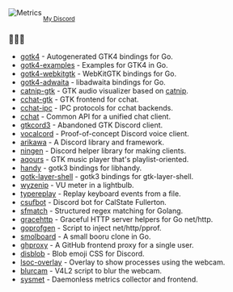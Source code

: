 <img align="left" alt="Metrics" src="https://github.com/diamondburned/diamondburned/blob/master/github-metrics.svg">

<sup>[My Discord](https://discord.gg/hnzYamS)<sup>

### 🔌🔌🔌

- [gotk4](https://github.com/diamondburned/gotk4) - Autogenerated GTK4 bindings for Go.
- [gotk4-examples](https://github.com/diamondburned/gotk4-examples) - Examples for GTK4 in Go.
- [gotk4-webkitgtk](https://github.com/diamondburned/gotk4-webkitgtk) - WebKitGTK bindings for Go.
- [gotk4-adwaita](https://github.com/diamondburned/gotk4-adwaita) - libadwaita bindings for Go.
- [catnip-gtk](https://github.com/diamondburned/catnip-gtk) - GTK audio visualizer based on [catnip](https://github.com/noriah/catnip).
- [cchat-gtk](https://github.com/diamondburned/cchat-gtk) - GTK frontend for cchat.
- [cchat-ipc](https://github.com/diamondburned/cchat-ipc) - IPC protocols for cchat backends.
- [cchat](https://github.com/diamondburned/cchat) - Common API for a unified chat client.
- [gtkcord3](https://github.com/diamondburned/gtkcord3) - Abandoned GTK Discord client.
- [vocalcord](https://github.com/diamondburned/vocalcord) - Proof-of-concept Discord voice client.
- [arikawa](https://github.com/diamondburned/arikawa) - A Discord library and framework.
- [ningen](https://github.com/diamondburned/ningen) - Discord helper library for making clients.
- [aqours](https://github.com/diamondburned/aqours) - GTK music player that's playlist-oriented.
- [handy](https://github.com/diamondburned/handy) - gotk3 bindings for libhandy.
- [gotk-layer-shell](https://github.com/diamondburned/gotk-layer-shell) - gotk3 bindings for gtk-layer-shell.
- [wyzenip](https://github.com/diamondburned/wyzenip) - VU meter in a lightbulb.
- [typereplay](https://github.com/diamondburned/typereplay) - Replay keyboard events from a file.
- [csufbot](https://github.com/diamondburned/csufbot) - Discord bot for CalState Fullerton.
- [sfmatch](https://github.com/diamondburned/sfmatch) - Structured regex matching for Golang.
- [gracehttp](https://github.com/diamondburned/gracehttp) - Graceful HTTP server helpers for Go net/http.
- [goprofgen](https://github.com/diamondburned/goprofgen) - Script to inject net/http/pprof.
- [smolboard](https://github.com/diamondburned/smolboard) - A small booru clone in Go.
- [ghproxy](https://github.com/diamondburned/ghproxy) - A GitHub frontend proxy for a single user.
- [disblob](https://github.com/diamondburned/disblob) - Blob emoji CSS for Discord.
- [lsoc-overlay](https://github.com/diamondburned/lsoc-overlay) - Overlay to show processes using the webcam.
- [blurcam](https://github.com/diamondburned/blurcam) - V4L2 script to blur the webcam.
- [sysmet](https://github.com/diamondburned/sysmet) - Daemonless metrics collector and frontend.
